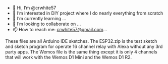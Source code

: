 - 👋 Hi, I’m @crwhite57
- 👀 I’m interested in DIY project where I do nearly everything from scratch
- 🌱 I’m currently learning ...
- 💞️ I’m looking to collaborate on ...
- 📫 How to reach me: crwhite57@gmail.com...

These files are all Arduino IDE sketches. The ESP32.zip is the test sketch and sketch program for operate 16 channel relay
with Alexa without any 3rd party apps.
The Wemos file is the same thing except it is only 4 channels that will work with the Wemos D1 Mini and the Wemos D1 R2.
